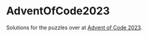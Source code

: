 # AdventOfCode2023

Solutions for the puzzles over at [Advent of Code 2023](https://adventofcode.com/2023).
